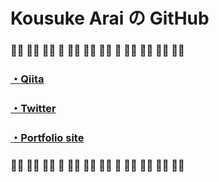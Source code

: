 # Kousuke Arai の GitHub

### 🙆‍♀️ 🙆‍♂️ 🙆‍♀️ 🙆‍  🙆‍♀️ 🙆‍♂️ 🙆‍♀️ 🙆‍  🙆‍♀️ 🙆‍♂️ 🙆‍♀️ 🙆‍♂️

### [・Qiita](https://qiita.com/miyakooti)

### [・Twitter](https://twitter.com/karai_shan)

### [・Portfolio site](https://miyakooti.github.io/kousuke_portofolio/)

### 🙆‍♀️ 🙆‍♂️ 🙆‍♀️ 🙆‍  🙆‍♀️ 🙆‍♂️ 🙆‍♀️ 🙆‍  🙆‍♀️ 🙆‍♂️ 🙆‍♀️ 🙆‍♂️
